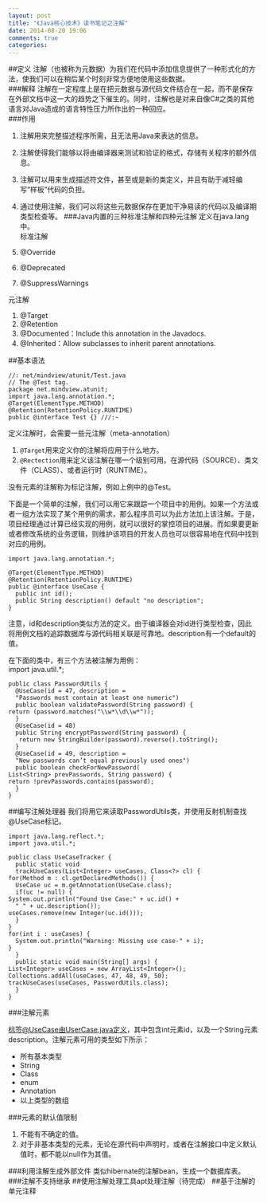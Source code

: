 ```yaml
---
layout: post
title: "《Java核心技术》读书笔记之注解"
date: 2014-08-20 19:06
comments: true
categories: 
---
```

##定义
注解（也被称为元数据）为我们在代码中添加信息提供了一种形式化的方法，使我们可以在稍后某个时刻非常方便地使用这些数据。<!--more-->  
###解释
注解在一定程度上是在把元数据与源代码文件结合在一起，而不是保存在外部文档中这一大的趋势之下催生的。同时，注解也是对来自像C#之类的其他语言对Java造成的语言特性压力所作出的一种回应。  
###作用
1. 注解用来完整描述程序所需，且无法用Java来表达的信息。
2. 注解使得我们能够以将由编译器来测试和验证的格式，存储有关程序的额外信息。
3. 注解可以用来生成描述符文件，甚至或是新的类定义，并且有助于减轻编写“样板”代码的负担。
4. 通过使用注解，我们可以将这些元数据保存在更加干净易读的代码以及编译期类型检查等。
###Java内置的三种标准注解和四种元注解
定义在java.lang中。  
标准注解  

1. @Override  
2. @Deprecated
3. @SuppressWarnings

元注解  

1. @Target
2. @Retention
3. @Documented：Include this annotation in the Javadocs.
4. @Inherited：Allow subclasses to inherit parent annotations. 


##基本语法  

	//: net/mindview/atunit/Test.java 
	// The @Test tag. 
	package net.mindview.atunit; 
	import java.lang.annotation.*; 
	@Target(ElementType.METHOD) 
	@Retention(RetentionPolicy.RUNTIME) 
	public @interface Test {} ///:~ 

定义注解时，会需要一些元注解（meta-annotation）   

1. `@Target`用来定义你的注解将应用于什么地方。   
2. `@Rectection`用来定义该注解在哪一个级别可用。在源代码（SOURCE）、类文件（CLASS）、或者运行时（RUNTIME）。  

没有元素的注解称为标记注解，例如上例中的@Test。 

下面是一个简单的注解，我们可以用它来跟踪一个项目中的用例。如果一个方法或者一组方法实现了某个用例的需求，那么程序员可以为此方法加上该注解。于是，项目经理通过计算已经实现的用例，就可以很好的掌控项目的进展。而如果要更新或者修改系统的业务逻辑，则维护该项目的开发人员也可以很容易地在代码中找到对应的用例。

    import java.lang.annotation.*; 
     
    @Target(ElementType.METHOD) 
    @Retention(RetentionPolicy.RUNTIME) 
    public @interface UseCase { 
      public int id(); 
      public String description() default "no description"; 
    }


注意，id和description类似方法的定义。由于编译器会对id进行类型检查，因此将用例文档的追踪数据库与源代码相关联是可靠地。description有一个default的值。  

在下面的类中，有三个方法被注解为用例：  
    import java.util.*; 
     
    public class PasswordUtils { 
      @UseCase(id = 47, description = 
      "Passwords must contain at least one numeric") 
      public boolean validatePassword(String password) { 
    return (password.matches("\\w*\\d\\w*")); 
      } 
      @UseCase(id = 48) 
      public String encryptPassword(String password) { 
       return new StringBuilder(password).reverse().toString(); 
      } 
      @UseCase(id = 49, description = 
      "New passwords can’t equal previously used ones") 
      public boolean checkForNewPassword( 
    List<String> prevPasswords, String password) { 
    return !prevPasswords.contains(password); 
      } 
    }

##编写注解处理器
我们将用它来读取PasswordUtils类，并使用反射机制查找@UseCase标记。

    import java.lang.reflect.*; 
    import java.util.*; 
     
    public class UseCaseTracker { 
      public static void 
      trackUseCases(List<Integer> useCases, Class<?> cl) { 
    for(Method m : cl.getDeclaredMethods()) { 
      UseCase uc = m.getAnnotation(UseCase.class); 
      if(uc != null) { 
    System.out.println("Found Use Case:" + uc.id() + 
      " " + uc.description()); 
    useCases.remove(new Integer(uc.id())); 
      } 
    } 
    for(int i : useCases) { 
      System.out.println("Warning: Missing use case-" + i); 
    } 
      } 
      public static void main(String[] args) { 
    List<Integer> useCases = new ArrayList<Integer>(); 
    Collections.addAll(useCases, 47, 48, 49, 50); 
    trackUseCases(useCases, PasswordUtils.class); 
      } 
    }

###注解元素

标签@UseCase由UserCase.java定义，其中包含int元素id，以及一个String元素description。注解元素可用的类型如下所示：

* 所有基本类型
* String
* Class
* enum
* Annotation
* 以上类型的数组

###元素的默认值限制
1. 不能有不确定的值。
2. 对于非基本类型的元素，无论在源代码中声明时，或者在注解接口中定义默认值时，都不能以null作为其值。

###利用注解生成外部文件
类似hibernate的注解bean，生成一个数据库表。
###注解不支持继承
##使用注解处理工具apt处理注解（待完成）
##基于注解的单元注释